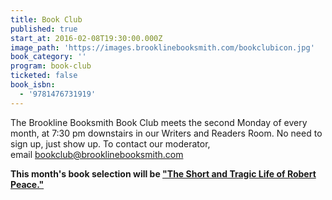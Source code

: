 ```yaml
---
title: Book Club
published: true
start_at: 2016-02-08T19:30:00.000Z
image_path: 'https://images.brooklinebooksmith.com/bookclubicon.jpg'
book_category: ''
program: book-club
ticketed: false
book_isbn:
  - '9781476731919'
---
```


The Brookline Booksmith Book Club meets the second Monday of every month, at 7:30 pm downstairs in our Writers and Readers Room. No need to sign up, just show up. To contact our moderator, email&nbsp;[bookclub@brooklinebooksmith.com](javascript:void(location.href='mailto:'+String.fromCharCode(98,111,111,107,99,108,117,98,64,98,114,111,111,107,108,105,110,101,98,111,111,107,115,109,105,116,104,46,99,111,109)+'?subject=brookline%20booksmith%20Book%20Club'))

**This month's book selection will be ["The Short and Tragic Life of Robert Peace."](https://www.brooklinebooksmith-shop.com/book/9781476731919)**